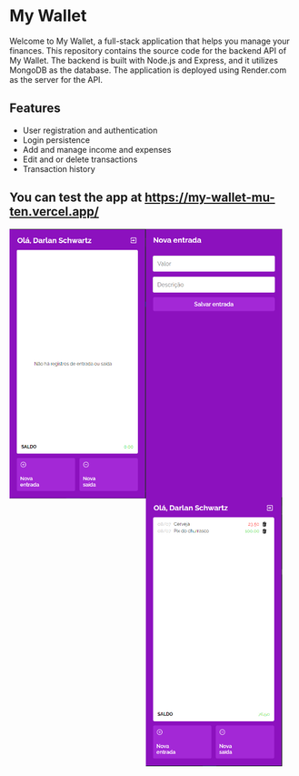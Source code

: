 # My Wallet

Welcome to My Wallet, a full-stack application that helps you manage your finances. This repository contains the source code for the backend API of My Wallet. The backend is built with Node.js and Express, and it utilizes MongoDB as the database. The application is deployed using Render.com as the server for the API.

## Features

- User registration and authentication
- Login persistence
- Add and manage income and expenses
- Edit and or delete transactions
- Transaction history

## You can test the app at https://my-wallet-mu-ten.vercel.app/

[<img width='240px' src="./screenshots/screenshot1.png" align="left"/>](https://my-wallet-mu-ten.vercel.app/)

[<img width='240px' src="./screenshots/screenshot2.png" align="left"/>](https://my-wallet-mu-ten.vercel.app/)


[<img width='240px' src="./screenshots/screenshot3.png" align="left"/>](https://my-wallet-mu-ten.vercel.app/)




